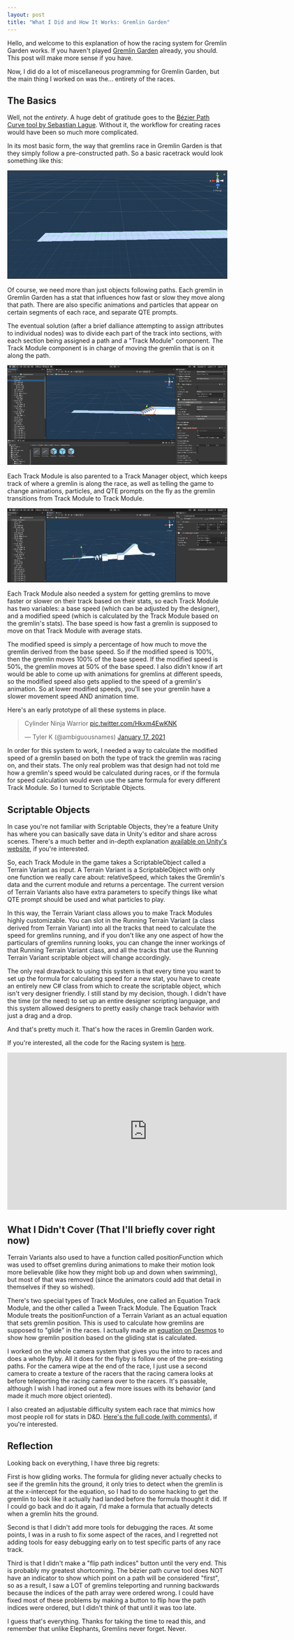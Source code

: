 ```yaml
---
layout: post
title: "What I Did and How It Works: Gremlin Garden"
---
```


Hello, and welcome to this explanation of how the racing system for Gremlin Garden works. If you haven't played [Gremlin Garden](https://gggda.itch.io/garden) already, you should. This post will make more sense if you have.

Now, I did do a lot of miscellaneous programming for Gremlin Garden, but the main thing I worked on was the... entirety of the races.

## The Basics

Well, not the *entirety*. A huge debt of gratitude goes to the [Bézier Path Curve tool by Sebastian Lague](https://assetstore.unity.com/packages/tools/utilities/b-zier-path-creator-136082#description). Without it, the workflow for creating races would have been so much more complicated.

In its most basic form, the way that gremlins race in Gremlin Garden is that they simply follow a pre-constructed path. So a basic racetrack would look something like this:

![A Gremlin Garden Basic Race](/assets/images/gg/basicrace.png)

Of course, we need more than just objects following paths. Each gremlin in Gremlin Garden has a stat that influences how fast or slow they move along that path. There are also specific animations and particles that appear on certain segments of each race, and separate QTE prompts.

The eventual solution (after a brief dalliance attempting to assign attributes to individual nodes) was to divide each part of the track into sections, with each section being
assigned a path and a "Track Module" component. The Track Module component is in charge of moving the gremlin that is on it along the path.

![Track Module Illustration](/assets/images/gg/trackmodule.png)

Each Track Module is also parented to a Track Manager object, which keeps track of where a gremlin is along the race, as well as telling the game to change animations, particles, and QTE prompts on the fly as the gremlin transitions from Track Module to Track Module.

![Track Manager Illustration](/assets/images/gg/trackmanager.png)

Each Track Module also needed a system for getting gremlins to move faster or slower on their track based on their stats, so each Track Module has two variables: a base speed (which can be adjusted by the designer), and a modified speed (which is calculated by the Track Module based on the gremlin's stats). The base speed is how fast a gremlin is supposed to move on that Track Module with average stats. 

The modified speed is simply a percentage of how much to move the gremlin derived from the base speed. So if the modified speed is 100%, then the gremlin moves 100% of the base speed. If the modified speed is 50%, the gremlin moves at 50% of the base speed. I also didn't know if art would be able to come up with animations for gremlins at different speeds, so the modified speed also gets applied to the speed of a gremlin's animation. So at lower modified speeds, you'll see your gremlin have a slower movement speed AND animation time.

Here's an early prototype of all these systems in place.

<blockquote class="twitter-tweet" data-lang="en" data-theme="dark"><p lang="cy" dir="ltr">Cylinder Ninja Warrior <a href="https://t.co/Hkxm4EwKNK">pic.twitter.com/Hkxm4EwKNK</a></p>&mdash; Tyler K (@ambiguousnames) <a href="https://twitter.com/ambiguousnames/status/1350890591622627330?ref_src=twsrc%5Etfw">January 17, 2021</a></blockquote> <script async src="https://platform.twitter.com/widgets.js" charset="utf-8"></script> 

In order for this system to work, I needed a way to calculate the modified speed of a gremlin based on both the type of track the gremlin was racing on, and their stats. The only real problem was that design had not told me how a gremlin's speed would be calculated during races, or if the formula for speed calculation would even use the same formula for every different Track Module. So I turned to Scriptable Objects.

## Scriptable Objects

In case you're not familiar with Scriptable Objects, they're a feature Unity has where you can basically save data in Unity's editor and share across scenes. There's a much better and in-depth explanation [available on Unity's website](https://unity.com/how-to/architect-game-code-scriptable-objects), if you're interested.

So, each Track Module in the game takes a ScriptableObject called a Terrain Variant as input. A Terrain Variant is a ScriptableObject with only one function we really care about:
relativeSpeed, which takes the Gremlin's data and the current module and returns a percentage. The current version of Terrain Variants also have extra parameters to specify things like what QTE prompt should be used and what particles to play.

In this way, the Terrain Variant class allows you to make Track Modules highly customizable. You can slot in the Running Terrain Variant (a class derived from Terrain Variant) into all the tracks that need to calculate the speed for gremlins running, and if you don't like any one aspect of how the particulars of gremlins running looks, you can change the inner workings of that Running Terrain Variant class, and all the tracks that use the Running Terrain Variant scriptable object will change accordingly.

The only real drawback to using this system is that every time you want to set up the formula for calculating speed for a new stat, you have to create an entirely new C# class from which to create the scriptable object, which isn't very designer friendly. I still stand by my decision, though. I didn't have the time (or the need) to set up an entire designer scripting language, and this system allowed designers to pretty easily change track behavior with just a drag and a drop.

And that's pretty much it. That's how the races in Gremlin Garden work.

If you're interested, all the code for the Racing system is [here](https://github.com/GDACollab/GremlinGarden/blob/79bf9ee5296d1868e420cc5f70533e16080f1bd8/Gremlin%20Gardens/Assets/Scripts/Racing%20System/).

<iframe width="640" height="360" src="https://www.youtube.com/embed/Pwoe7MPbeyY" title="YouTube video player" frameborder="0" allow="accelerometer; autoplay; clipboard-write; encrypted-media; gyroscope; picture-in-picture" allowfullscreen></iframe>

## What I Didn't Cover (That I'll briefly cover right now)

Terrain Variants also used to have a function called positionFunction which was used to offset gremlins during animations to make their motion look more believable (like how they might bob up and down when swimming), but most of that was removed (since the animators could add that detail in themselves if they so wished).

There's two special types of Track Modules, one called an Equation Track Module, and the other called a Tween Track Module. The Equation Track Module treats the positionFunction of a Terrain Variant as an actual equation that sets gremlin position. This is used to calculate how gremlins are supposed to "glide" in the races. I actually made an [equation on Desmos](https://www.desmos.com/calculator/toww2kcdoi) to show how gremlin position based on the gliding stat is calculated.

I worked on the whole camera system that gives you the intro to races and does a whole flyby. All it does for the flyby is follow one of the pre-existing paths. For the camera wipe at the end of the race, I just use a second camera to create a texture of the racers that the racing camera looks at before teleporting the racing camera over to the racers. It's passable, although I wish I had ironed out a few more issues with its behavior (and made it much more object oriented).

I also created an adjustable difficulty system each race that mimics how most people roll for stats in D&D. [Here's the full code (with comments)](https://github.com/GDACollab/GremlinGarden/blob/79bf9ee5296d1868e420cc5f70533e16080f1bd8/Gremlin%20Gardens/Assets/Scripts/Racing%20System/RandomGremlinRace.cs#L124), if you're interested.

## Reflection

Looking back on everything, I have three big regrets:

First is how gliding works. The formula for gliding never actually checks to see if the gremlin hits the ground, it only tries to detect when the gremlin is at the x-intercept for the equation, so I had to do some hacking to get the gremlin to look like it actually had landed before the formula thought it did. If I could go back and do it again, I'd make a formula that actually detects when a gremlin hits the ground.

Second is that I didn't add more tools for debugging the races. At some points, I was in a rush to fix some aspect of the races, and I regretted not adding tools for easy debugging early on to test specific parts of any race track. 

Third is that I didn't make a "flip path indices" button until the very end. This is probably my greatest shortcoming. The bézier path curve tool does NOT have an indicator to show which point on a path will be considered "first", so as a result, I saw a LOT of gremlins teleporting and running backwards because the indices of the path array were ordered wrong. I could have fixed most of these problems by making a button to flip how the path indices were ordered, but I didn't think of that until it was too late.

I guess that's everything. Thanks for taking the time to read this, and remember that unlike Elephants, Gremlins never forget. Never.